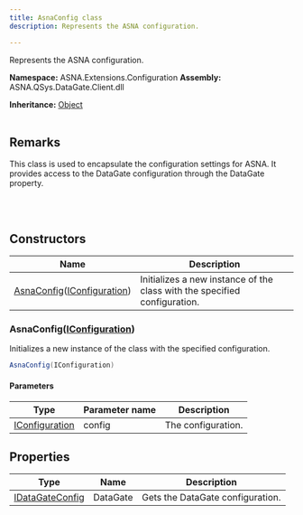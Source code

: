 ```yaml
---
title: AsnaConfig class
description: Represents the ASNA configuration.

---
```


Represents the ASNA configuration.

**Namespace:** ASNA.Extensions.Configuration
**Assembly:** ASNA.QSys.DataGate.Client.dll

**Inheritance:** [Object](https://docs.microsoft.com/en-us/dotnet/api/system.object)
<br>
<br>

## Remarks
This class is used to encapsulate the configuration settings for ASNA. It provides access to the DataGate configuration through the DataGate property.

<br>
<br>

## Constructors

| Name | Description |
| --- | --- |
| [AsnaConfig](#asnaconfigiconfiguration)([IConfiguration](https://learn.microsoft.com/en-us/dotnet/api/microsoft.extensions.configuration.iconfiguration?view=net-8.0)) | Initializes a new instance of the  class with the specified configuration.

### AsnaConfig([IConfiguration](https://learn.microsoft.com/en-us/dotnet/api/microsoft.extensions.configuration.iconfiguration?view=net-8.0))

Initializes a new instance of the  class with the specified configuration.

```cs
AsnaConfig(IConfiguration)
```

#### Parameters

| Type | Parameter name | Description
| --- | --- | ---
| [IConfiguration](https://learn.microsoft.com/en-us/dotnet/api/microsoft.extensions.configuration.iconfiguration?view=net-8.0) | config | The configuration.

## Properties

| Type | Name | Description
| --- | --- | --- 
| [IDataGateConfig](/reference/datagate/extensions-configuration/i-datagate-config.html) | DataGate | Gets the DataGate configuration. |
